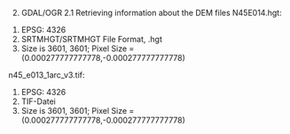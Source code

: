 2. GDAL/OGR
2.1 Retrieving information about the DEM files
N45E014.hgt:
1) EPSG: 4326
2) SRTMHGT/SRTMHGT File Format, .hgt
3) Size is 3601, 3601; Pixel Size = (0.000277777777778,-0.000277777777778)

n45_e013_1arc_v3.tif:
1) EPSG: 4326
2) TIF-Datei
3) Size is 3601, 3601; Pixel Size = (0.000277777777778,-0.000277777777778)
